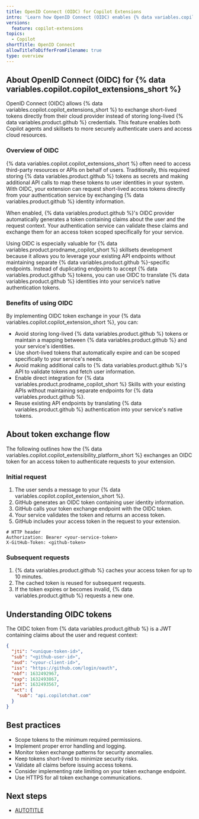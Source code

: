 ```yaml
---
title: OpenID Connect (OIDC) for Copilot Extensions
intro: 'Learn how OpenID Connect (OIDC) enables {% data variables.copilot.copilot_extensions_short %} to securely authenticate users and access cloud resources without storing long-lived credentials.'
versions:
  feature: copilot-extensions
topics:
  - Copilot
shortTitle: OpenID Connect
allowTitleToDifferFromFilename: true
type: overview
---
```


## About OpenID Connect (OIDC) for {% data variables.copilot.copilot_extensions_short %}

OpenID Connect (OIDC) allows {% data variables.copilot.copilot_extensions_short %} to exchange short-lived tokens directly from their cloud provider instead of storing long-lived {% data variables.product.github %} credentials. This feature enables both Copilot agents and skillsets to more securely authenticate users and access cloud resources.

### Overview of OIDC

{% data variables.copilot.copilot_extensions_short %} often need to access third-party resources or APIs on behalf of users. Traditionally, this required storing {% data variables.product.github %} tokens as secrets and making additional API calls to map these tokens to user identities in your system. With OIDC, your extension can request short-lived access tokens directly from your authentication service by exchanging {% data variables.product.github %} identity information.

When enabled, {% data variables.product.github %}'s OIDC provider automatically generates a token containing claims about the user and the request context. Your authentication service can validate these claims and exchange them for an access token scoped specifically for your service.

Using OIDC is especially valuable for {% data variables.product.prodname_copilot_short %} skillsets development because it allows you to leverage your existing API endpoints without maintaining separate {% data variables.product.github %}-specific endpoints. Instead of duplicating endpoints to accept {% data variables.product.github %} tokens, you can use OIDC to translate {% data variables.product.github %} identities into your service’s native authentication tokens.

### Benefits of using OIDC

By implementing OIDC token exchange in your {% data variables.copilot.copilot_extension_short %}, you can:

* Avoid storing long-lived {% data variables.product.github %} tokens or maintain a mapping between {% data variables.product.github %} and your service's identities.
* Use short-lived tokens that automatically expire and can be scoped specifically to your service's needs.
* Avoid making additional calls to {% data variables.product.github %}'s API to validate tokens and fetch user information.
* Enable direct integration for {% data variables.product.prodname_copilot_short %} Skills with your existing APIs without maintaining separate endpoints for {% data variables.product.github %}.
* Reuse existing API endpoints by translating {% data variables.product.github %} authentication into your service's native tokens.

## About token exchange flow

The following outlines how the {% data variables.copilot.copilot_extensibility_platform_short %} exchanges an OIDC token for an access token to authenticate requests to your extension.

### Initial request

1. The user sends a message to your {% data variables.copilot.copilot_extension_short %}.
1. GitHub generates an OIDC token containing user identity information.
1. GitHub calls your token exchange endpoint with the OIDC token.
1. Your service validates the token and returns an access token.
1. GitHub includes your access token in the request to your extension.

```http request
# HTTP header
Authorization: Bearer <your-service-token>
X-GitHub-Token: <github-token>
```

### Subsequent requests

1. {% data variables.product.github %} caches your access token for up to 10 minutes.
1. The cached token is reused for subsequent requests.
1. If the token expires or becomes invalid, {% data variables.product.github %} requests a new one.

## Understanding OIDC tokens

The OIDC token from {% data variables.product.github %} is a JWT containing claims about the user and request context:

```json
{
  "jti": "<unique-token-id>",
  "sub": "<github-user-id>",
  "aud": "<your-client-id>",
  "iss": "https://github.com/login/oauth",
  "nbf": 1632492967,
  "exp": 1632493867,
  "iat": 1632493567,
  "act": {
    "sub": "api.copilotchat.com"
  }
}
```

## Best practices

* Scope tokens to the minimum required permissions.
* Implement proper error handling and logging.
* Monitor token exchange patterns for security anomalies.
* Keep tokens short-lived to minimize security risks.
* Validate all claims before issuing access tokens.
* Consider implementing rate limiting on your token exchange endpoint.
* Use HTTPS for all token exchange communications.

## Next steps

* [AUTOTITLE](/copilot/how-tos/build-copilot-extensions/set-up-oidc)
